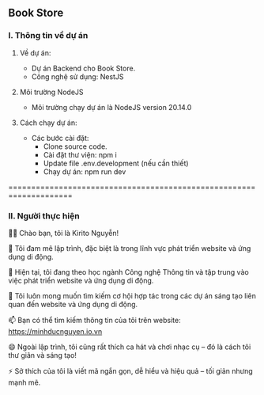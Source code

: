 ## Book Store

### I. Thông tin về dự án
1. Về dự án:
    - Dự án Backend cho Book Store.
    - Công nghệ sử dụng: NestJS

2. Môi trường NodeJS
    - Môi trường chạy dự án là NodeJS version 20.14.0

3. Cách chạy dự án:
    - Các bước cài đặt:
        + Clone source code.
        + Cài đặt thư viện: npm i
        + Update file .env.development (nếu cần thiết)
        + Chạy dự án: npm run dev

====================================================================

### II. Người thực hiện
👋👋 Chào bạn, tôi là Kirito Nguyễn!

👀 Tôi đam mê lập trình, đặc biệt là trong lĩnh vực phát triển website và ứng dụng di động.

🌱 Hiện tại, tôi đang theo học ngành Công nghệ Thông tin và tập trung vào việc phát triển website và ứng dụng di động.

💞️ Tôi luôn mong muốn tìm kiếm cơ hội hợp tác trong các dự án sáng tạo liên quan đến website và ứng dụng di động.

📫 Bạn có thể tìm kiếm thông tin của tôi trên website: https://minhducnguyen.io.vn

😄 Ngoài lập trình, tôi cũng rất thích ca hát và chơi nhạc cụ – đó là cách tôi thư giãn và sáng tạo!

⚡ Sở thích của tôi là viết mã ngắn gọn, dễ hiểu và hiệu quả – tối giản nhưng mạnh mẽ.